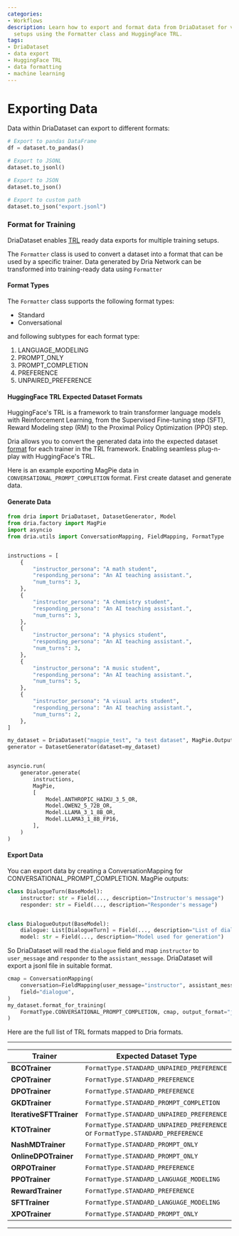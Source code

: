 ```yaml
---
categories:
- Workflows
description: Learn how to export and format data from DriaDataset for various training
  setups using the Formatter class and HuggingFace TRL.
tags:
- DriaDataset
- data export
- HuggingFace TRL
- data formatting
- machine learning
---
```


# Exporting Data

Data within DriaDataset can export to different formats:

```python
# Export to pandas DataFrame
df = dataset.to_pandas()

# Export to JSONL
dataset.to_jsonl()

# Export to JSON
dataset.to_json()

# Export to custom path
dataset.to_json("export.jsonl")
```

### Format for Training

DriaDataset enables [TRL](https://huggingface.co/docs/trl/index) ready data exports for multiple training setups.

The `Formatter` class is used to convert a dataset into a format that can be used by a specific trainer. 
Data generated by Dria Network can be transformed into training-ready data using `Formatter`

#### Format Types

The `Formatter` class supports the following format types:

- Standard
- Conversational

and following subtypes for each format type:

1. LANGUAGE_MODELING
2. PROMPT_ONLY
3. PROMPT_COMPLETION
4. PREFERENCE
5. UNPAIRED_PREFERENCE

#### HuggingFace TRL Expected Dataset Formats

HuggingFace's TRL is a framework to train transformer language models with Reinforcement Learning, from the Supervised Fine-tuning step (SFT), Reward Modeling step (RM) to the Proximal Policy Optimization (PPO) step.

Dria allows you to convert the generated data into the expected dataset [format](https://huggingface.co/docs/trl/dataset_formats) for each trainer in the TRL framework. 
Enabling seamless plug-n-play with HuggingFace's TRL.

Here is an example exporting MagPie data in `CONVERSATIONAL_PROMPT_COMPLETION` format.
First create dataset and generate data.

#### Generate Data

```python
from dria import DriaDataset, DatasetGenerator, Model
from dria.factory import MagPie
import asyncio
from dria.utils import ConversationMapping, FieldMapping, FormatType


instructions = [
    {
        "instructor_persona": "A math student",
        "responding_persona": "An AI teaching assistant.",
        "num_turns": 3,
    },
    {
        "instructor_persona": "A chemistry student",
        "responding_persona": "An AI teaching assistant.",
        "num_turns": 3,
    },
    {
        "instructor_persona": "A physics student",
        "responding_persona": "An AI teaching assistant.",
        "num_turns": 3,
    },
    {
        "instructor_persona": "A music student",
        "responding_persona": "An AI teaching assistant.",
        "num_turns": 5,
    },
    {
        "instructor_persona": "A visual arts student",
        "responding_persona": "An AI teaching assistant.",
        "num_turns": 2,
    },
]

my_dataset = DriaDataset("magpie_test", "a test dataset", MagPie.OutputSchema)
generator = DatasetGenerator(dataset=my_dataset)


asyncio.run(
    generator.generate(
        instructions,
        MagPie,
        [
            Model.ANTHROPIC_HAIKU_3_5_OR,
            Model.QWEN2_5_72B_OR,
            Model.LLAMA_3_1_8B_OR,
            Model.LLAMA3_1_8B_FP16,
        ],
    )
)
```
#### Export Data

You can export data by creating a ConversationMapping for CONVERSATIONAL_PROMPT_COMPLETION.
MagPie outputs:

```python
class DialogueTurn(BaseModel):
    instructor: str = Field(..., description="Instructor's message")
    responder: str = Field(..., description="Responder's message")


class DialogueOutput(BaseModel):
    dialogue: List[DialogueTurn] = Field(..., description="List of dialogue turns")
    model: str = Field(..., description="Model used for generation")
```

So DriaDataset will read the `dialogue` field and map `instructor` to `user_message` and `responder` to the `assistant_message`.
DriaDataset will export a jsonl file in suitable format.

```python
cmap = ConversationMapping(
    conversation=FieldMapping(user_message="instructor", assistant_message="responder"),
    field="dialogue",
)
my_dataset.format_for_training(
    FormatType.CONVERSATIONAL_PROMPT_COMPLETION, cmap, output_format="jsonl"
)

```

Here are the full list of TRL formats mapped to Dria formats.

---
| Trainer               | Expected Dataset Type                                       |
|-----------------------|------------------------------------------------------------|
| **BCOTrainer**        | `FormatType.STANDARD_UNPAIRED_PREFERENCE`                  |
| **CPOTrainer**        | `FormatType.STANDARD_PREFERENCE` |
| **DPOTrainer**        | `FormatType.STANDARD_PREFERENCE`|
| **GKDTrainer**        | `FormatType.STANDARD_PROMPT_COMPLETION`                    |
| **IterativeSFTTrainer** | `FormatType.STANDARD_UNPAIRED_PREFERENCE`                |
| **KTOTrainer**        | `FormatType.STANDARD_UNPAIRED_PREFERENCE` or `FormatType.STANDARD_PREFERENCE` |
| **NashMDTrainer**     | `FormatType.STANDARD_PROMPT_ONLY`                          |
| **OnlineDPOTrainer**  | `FormatType.STANDARD_PROMPT_ONLY`                          |
| **ORPOTrainer**       | `FormatType.STANDARD_PREFERENCE`|
| **PPOTrainer**        | `FormatType.STANDARD_LANGUAGE_MODELING`|
| **RewardTrainer**     | `FormatType.STANDARD_PREFERENCE`|
| **SFTTrainer**        | `FormatType.STANDARD_LANGUAGE_MODELING`                    |
| **XPOTrainer**        | `FormatType.STANDARD_PROMPT_ONLY`                          |

---